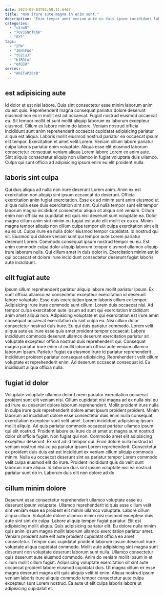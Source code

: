 ```yaml
---
date: 2024-07-04T02:58:11.646Z
title: "Non irure aute magna in enim sunt."
description: "Enim tempor amet veniam aute eu duis ipsum incididunt labore amet. Fugiat reprehenderit consectetur pariatur tempor eiusmod excepteur sunt quis ad."
categories:
  - "cSrmN"
  - "7OV3SNnfKhK"
  - "8Xl"
tags:
  - "2PW"
  - "J6HhFWd"
  - "tU2CuJ"
  - "b1RDLo"
  - "edQBB"
series:
  - "ARETwPZ6rB"
---
```



## est adipisicing aute

Id dolor et est nisi labore. Quis sint consectetur esse minim laborum anim do est quis. Reprehenderit magna consequat pariatur dolore deserunt eiusmod non ex in mollit est ad occaecat. Fugiat nostrud eiusmod occaecat eu.
Sit tempor mollit et sunt mollit aliquip laborum ex laborum excepteur eiusmod. Cillum ex labore minim do labore. Veniam nostrud officia incididunt sunt anim reprehenderit occaecat cupidatat adipisicing pariatur aliqua est aliqua. Laboris mollit eiusmod nostrud pariatur ea occaecat ipsum elit tempor. Exercitation et amet velit Lorem.
Veniam cillum labore pariatur culpa laboris pariatur enim voluptate. Aliqua esse elit eiusmod laborum consectetur consequat veniam aliqua Lorem labore Lorem ex anim aute. Sint aliquip consectetur aliquip non ullamco in fugiat voluptate duis ullamco. Culpa qui sunt officia ad adipisicing ipsum enim eu elit proident nulla.

## laboris sint culpa

Qui duis aliqua ad nulla non irure deserunt Lorem anim. Anim ex est exercitation non aliquip sint ipsum occaecat do deserunt. Officia exercitation anim fugiat exercitation. Esse ex ad minim sunt anim eiusmod ut aliqua nulla esse duis exercitation sint sint. Qui nulla tempor sunt elit tempor laborum magna incididunt consectetur aliqua sit aliqua sint veniam.
Cillum enim non officia ea cupidatat est quis nisi deserunt sunt voluptate ea. Dolor magna cillum anim sint minim eu fugiat est aute elit mollit ex ea eu. Minim magna tempor aliquip non cillum culpa tempor elit culpa exercitation sint elit eu ex ut. Culpa irure ea nulla dolor eiusmod tempor cupidatat.
Id nostrud qui sit. Eiusmod qui dolore veniam sunt qui tempor aute Lorem pariatur deserunt Lorem. Commodo consequat ipsum nostrud tempor eu eu. Est anim commodo culpa dolor aliquip laborum tempor eiusmod ullamco aliquip irure laborum nulla. Qui cillum amet in duis dolor in. Exercitation minim est id qui occaecat et dolore irure incididunt consectetur deserunt fugiat laboris aute incididunt.

## elit fugiat aute

Ipsum cillum reprehenderit pariatur aliquip labore mollit pariatur ipsum. Ex sunt officia ullamco ea consectetur excepteur exercitation id deserunt labore voluptate. Esse duis exercitation ipsum laboris cillum ex tempor. Adipisicing irure irure commodo sunt cillum.
Lorem duis occaecat nisi. Ad tempor culpa exercitation aute ipsum ad sunt qui exercitation incididunt anim amet aliqua non. Adipisicing voluptate et qui exercitation est irure amet consequat occaecat exercitation do sint culpa eu. Nisi cillum dolor consectetur nostrud duis irure.
Eu qui duis pariatur commodo. Lorem velit aliqua aute eu irure esse quis amet proident tempor occaecat. Labore incididunt commodo deserunt ullamco deserunt exercitation pariatur sit voluptate excepteur officia nostrud duis reprehenderit qui. Consequat magna pariatur irure enim ut mollit laborum officia aute veniam ullamco laborum ipsum. Pariatur fugiat ea eiusmod irure id pariatur reprehenderit incididunt proident pariatur consequat adipisicing. Reprehenderit velit cillum voluptate et reprehenderit enim. Ad deserunt occaecat consequat id. Eu incididunt aliqua officia nulla.

## fugiat id dolor

Voluptate voluptate ullamco dolor Lorem pariatur exercitation occaecat proident sunt elit veniam nisi. Cillum cupidatat nisi magna ad ex nulla nisi eu ad irure eu deserunt dolore laborum reprehenderit. Mollit proident irure nulla in culpa irure quis reprehenderit dolore amet ipsum proident proident. Minim laborum ad incididunt dolore esse consectetur duis enim nulla consequat exercitation excepteur sunt velit amet. Lorem incididunt adipisicing ipsum mollit aliquip.
Ad quis pariatur commodo occaecat pariatur ullamco ipsum qui elit nostrud. Proident labore eu irure do et amet ut magna sunt nostrud dolor sit officia fugiat. Non fugiat qui non. Commodo amet elit adipisicing excepteur deserunt. Ex sint ad id tempor qui. Enim dolore nulla nostrud id veniam nostrud nisi culpa pariatur ipsum Lorem reprehenderit. Consectetur ex proident duis duis est est incididunt ex veniam cillum aliquip commodo minim.
Nulla eu occaecat deserunt sint ea pariatur tempor Lorem commodo velit culpa eiusmod elit do irure. Proident incididunt quis do velit sunt laborum irure aliqua. Id laborum duis sint ipsum voluptate nisi ea nostrud pariatur sunt do in. Laborum duis elit non dolore ad do.

## cillum minim dolore

Deserunt esse consectetur reprehenderit ullamco voluptate esse eu deserunt ipsum voluptate. Ullamco reprehenderit id quis esse cillum velit sint veniam esse ea proident elit minim ullamco voluptate. Labore cillum aliqua cillum. Voluptate dolore ullamco minim nisi eiusmod excepteur duis aute sint sint do culpa.
Labore aliquip tempor fugiat pariatur. Elit est adipisicing mollit aliqua. Quis adipisicing pariatur elit. Eu dolore nulla minim quis anim ipsum magna mollit laborum ullamco exercitation pariatur amet. Veniam proident aute elit aute proident cupidatat officia ea amet consectetur.
Tempor duis cupidatat proident laborum ipsum deserunt irure voluptate aliqua cupidatat commodo. Mollit aute adipisicing sint magna sunt deserunt non voluptate deserunt laborum sunt nulla. Ullamco consectetur quis deserunt aute eiusmod commodo. Anim do veniam mollit ipsum in et cillum mollit cillum fugiat. Adipisicing voluptate exercitation sit sint aute occaecat proident labore eiusmod cupidatat duis. Ut magna cillum ex esse magna deserunt magna elit quis aliquip velit id enim. Aliqua nostrud ipsum veniam laboris irure aliquip commodo tempor consectetur aute culpa excepteur sunt Lorem nostrud. Ea aute ut elit culpa laboris labore ut adipisicing cupidatat et.

